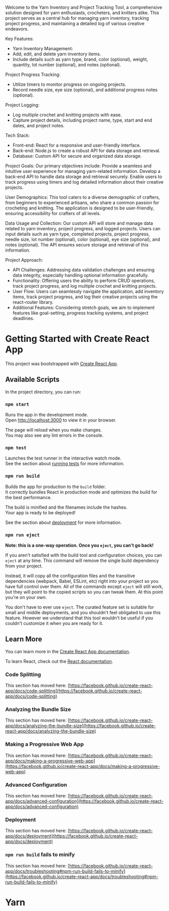 Welcome to the Yarn Inventory and Project Tracking Tool, a comprehensive solution designed for yarn enthusiasts, crocheters, and knitters alike. This project serves as a central hub for managing yarn inventory, tracking project progress, and maintaining a detailed log of various creative endeavors.

Key Features:
- Yarn Inventory Management:
- Add, edit, and delete yarn inventory items.
- Include details such as yarn type, brand, color (optional), weight, quantity, lot number (optional), and notes (optional).

Project Progress Tracking:
- Utilize timers to monitor progress on ongoing projects.
- Record needle size, eye size (optional), and additional progress notes (optional).

Project Logging:
- Log multiple crochet and knitting projects with ease.
- Capture project details, including project name, type, start and end dates, and project notes.

Tech Stack:
- Front-end: React for a responsive and user-friendly interface.
- Back-end: Node.js to create a robust API for data storage and retrieval.
- Database: Custom API for secure and organized data storage.

Project Goals:
Our primary objectives include:
Provide a seamless and intuitive user experience for managing yarn-related information.
Develop a back-end API to handle data storage and retrieval securely.
Enable users to track progress using timers and log detailed information about their creative projects.

User Demographics:
This tool caters to a diverse demographic of crafters, from beginners to experienced artisans, who share a common passion for crocheting and knitting. The application is designed to be user-friendly, ensuring accessibility for crafters of all levels.

Data Usage and Collection:
Our custom API will store and manage data related to yarn inventory, project progress, and logged projects. Users can input details such as yarn type, completed projects, project progress, needle size, lot number (optional), color (optional), eye size (optional), and notes (optional). The API ensures secure storage and retrieval of this information.

Project Approach:
- API Challenges: Addressing data validation challenges and ensuring data integrity, especially handling optional information gracefully.
- Functionality: Offering users the ability to perform CRUD operations, track project progress, and log multiple crochet and knitting projects.
- User Flow: Users can seamlessly navigate the application, add inventory items, track project progress, and log their creative projects using the react-router library.
- Additional Features: Considering stretch goals, we aim to implement features like goal-setting, progress tracking systems, and project deadlines.


# Getting Started with Create React App

This project was bootstrapped with [Create React App](https://github.com/facebook/create-react-app).

## Available Scripts

In the project directory, you can run:

### `npm start`

Runs the app in the development mode.\
Open [http://localhost:3000](http://localhost:3000) to view it in your browser.

The page will reload when you make changes.\
You may also see any lint errors in the console.

### `npm test`

Launches the test runner in the interactive watch mode.\
See the section about [running tests](https://facebook.github.io/create-react-app/docs/running-tests) for more information.

### `npm run build`

Builds the app for production to the `build` folder.\
It correctly bundles React in production mode and optimizes the build for the best performance.

The build is minified and the filenames include the hashes.\
Your app is ready to be deployed!

See the section about [deployment](https://facebook.github.io/create-react-app/docs/deployment) for more information.

### `npm run eject`

**Note: this is a one-way operation. Once you `eject`, you can't go back!**

If you aren't satisfied with the build tool and configuration choices, you can `eject` at any time. This command will remove the single build dependency from your project.

Instead, it will copy all the configuration files and the transitive dependencies (webpack, Babel, ESLint, etc) right into your project so you have full control over them. All of the commands except `eject` will still work, but they will point to the copied scripts so you can tweak them. At this point you're on your own.

You don't have to ever use `eject`. The curated feature set is suitable for small and middle deployments, and you shouldn't feel obligated to use this feature. However we understand that this tool wouldn't be useful if you couldn't customize it when you are ready for it.

## Learn More

You can learn more in the [Create React App documentation](https://facebook.github.io/create-react-app/docs/getting-started).

To learn React, check out the [React documentation](https://reactjs.org/).

### Code Splitting

This section has moved here: [https://facebook.github.io/create-react-app/docs/code-splitting](https://facebook.github.io/create-react-app/docs/code-splitting)

### Analyzing the Bundle Size

This section has moved here: [https://facebook.github.io/create-react-app/docs/analyzing-the-bundle-size](https://facebook.github.io/create-react-app/docs/analyzing-the-bundle-size)

### Making a Progressive Web App

This section has moved here: [https://facebook.github.io/create-react-app/docs/making-a-progressive-web-app](https://facebook.github.io/create-react-app/docs/making-a-progressive-web-app)

### Advanced Configuration

This section has moved here: [https://facebook.github.io/create-react-app/docs/advanced-configuration](https://facebook.github.io/create-react-app/docs/advanced-configuration)

### Deployment

This section has moved here: [https://facebook.github.io/create-react-app/docs/deployment](https://facebook.github.io/create-react-app/docs/deployment)

### `npm run build` fails to minify

This section has moved here: [https://facebook.github.io/create-react-app/docs/troubleshooting#npm-run-build-fails-to-minify](https://facebook.github.io/create-react-app/docs/troubleshooting#npm-run-build-fails-to-minify)
# Yarn
